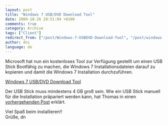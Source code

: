 ```yaml
---
layout: post
title: "Windows 7 USB/DVD Download Tool"
date: 2009-10-26 20:51:04 +0100
comments: true
category: Archive
tags: ["Client"]
redirect_from: ["/post/Windows-7-USBDVD-Download-Tool", "/post/windows-7-usbdvd-download-tool"]
author: dni
language: de
---
```

<!-- more -->
<p>Microsoft hat nun ein kostenloses Tool zur Verfügung gestellt um einen USB Stick Bootfähig zu machen, die Windows 7 Installationsdateien darauf zu kopieren und damit die Windows 7 Installation durchzuführen.</p>  <p><a href="http://store.microsoft.com/Help/ISO-Tool?err=t2#at2" target="_blank">Windows 7 USB/DVD Download Tool</a></p>  <p>Der USB Stick muss mindestens 4 GB groß sein. Wie ein USB Stick manuell für die Installation präpariert werden kann, hat Thomas in einen <a href="/post/Windows-7-e28093-Installation-mit-USB-Stick.aspx" target="_blank">vorhergehenden Post</a> erklärt.</p>  <p>Viel Spaß beim installieren!!    <br />Grüße, dn</p>

